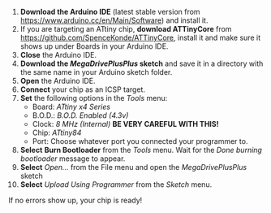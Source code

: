 1. **Download the Arduino IDE** (latest stable version from https://www.arduino.cc/en/Main/Software) and install it.
2. If you are targeting an ATtiny chip, **download ATTinyCore** from https://github.com/SpenceKonde/ATTinyCore, install it and make sure it shows up under Boards in your Arduino IDE.
3. **Close** the Arduino IDE.
3. **Download the _MegaDrivePlusPlus_ sketch** and save it in a directory with the same name in your Arduino sketch folder.
3. **Open** the Arduino IDE.
4. **Connect** your chip as an ICSP target.
5. **Set** the following options in the _Tools_ menu:
   * Board: _ATtiny x4 Series_
   * B.O.D.: _B.O.D. Enabled (4.3v)_
   * Clock: _8 MHz (Internal)_ **BE VERY CAREFUL WITH THIS!**
   * Chip: _ATtiny84_
   * Port: Choose whatever port you connected your programmer to.
6. **Select** **Burn Bootloader** from the _Tools_ menu. Wait for the _Done burning bootloader_ message to appear.
7. **Select** _Open..._ from the File menu and open the _MegaDrivePlusPlus_ sketch 
8. **Select** _Upload Using Programmer_ from the _Sketch_ menu.

If no errors show up, your chip is ready!